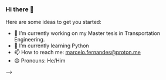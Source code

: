 ### Hi there 👋


Here are some ideas to get you started:

- 🔭 I’m currently working on my Master tesis in Transportation Engineering.
- 🌱 I’m currently learning Python
- 📫 How to reach me: marcelo.fernandes@proton.me
- 😄 Pronouns: He/Him

-->
